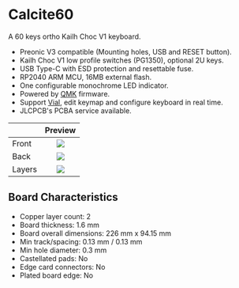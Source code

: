 # Calcite60

A 60 keys ortho Kailh Choc V1 keyboard.

- Preonic V3 compatible (Mounting holes, USB and RESET button).
- Kailh Choc V1 low profile switches (PG1350), optional 2U keys.
- USB Type-C with ESD protection and resettable fuse.
- RP2040 ARM MCU, 16MB external flash.
- One configurable monochrome LED indicator.
- Powered by [QMK](https://github.com/qmk/qmk_firmware) firmware.
- Support [Vial](https://get.vial.today), edit keymap and configure keyboard in real time.
- JLCPCB's PCBA service available.

|        |               Preview                |
| ------ | :----------------------------------: |
| Front  | ![](https://i.imgur.com/ljPKI0m.png) |
| Back   | ![](https://i.imgur.com/sCggRyA.png) |
| Layers | ![](https://i.imgur.com/xJO9YGT.png) |

## Board Characteristics

- Copper layer count: 2
- Board thickness: 1.6 mm
- Board overall dimensions: 226 mm x 94.15 mm
- Min track/spacing: 0.13 mm / 0.13 mm
- Min hole diameter: 0.3 mm
- Castellated pads: No
- Edge card connectors: No
- Plated board edge: No
